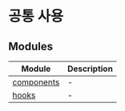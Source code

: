 # 공통 사용

## Modules

| Module | Description |
| ------ | ------ |
| [components](components/index.md) | - |
| [hooks](hooks/index.md) | - |

